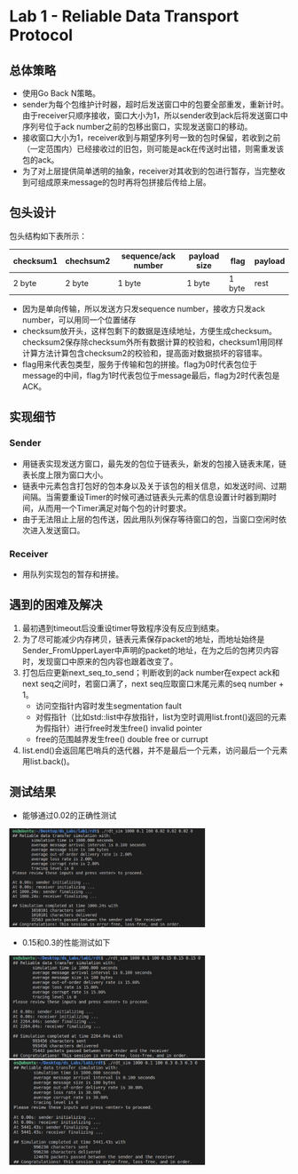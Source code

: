 # Lab 1 - Reliable Data Transport Protocol

## 总体策略
 - 使用Go Back N策略。
 - sender为每个包维护计时器，超时后发送窗口中的包要全部重发，重新计时。由于receiver只顺序接收，窗口大小为1，所以sender收到ack后将发送窗口中序列号位于ack number之前的包移出窗口，实现发送窗口的移动。
 - 接收窗口大小为1，receiver收到与期望序列号一致的包时保留，若收到之前（一定范围内）已经接收过的旧包，则可能是ack在传送时出错，则需重发该包的ack。
 - 为了对上层提供简单透明的抽象，receiver对其收到的包进行暂存，当完整收到可组成原来message的包时再将包拼接后传给上层。

## 包头设计
包头结构如下表所示：

| checksum1 |   chechsum2  |  sequence/ack number |  payload size  | flag   | payload | 
| --------  | ------------ | -------------------  | -------------- | ------ | ------  |
| 2 byte    |  2 byte      |  1 byte              |  1 byte        | 1 byte | rest    |

- 因为是单向传输，所以发送方只发sequence number，接收方只发ack number，可以用同一个位置储存
- checksum放开头，这样包剩下的数据是连续地址，方便生成checksum。checksum2保存除checksum外所有数据计算的校验和，checksum1用同样计算方法计算包含checksum2的校验和，提高面对数据损坏的容错率。
- flag用来代表包类型，服务于传输和包的拼接。flag为0时代表包位于message的中间，flag为1时代表包位于message最后，flag为2时代表包是ACK。

## 实现细节
### Sender
 - 用链表实现发送方窗口，最先发的包位于链表头，新发的包接入链表末尾，链表长度上限为窗口大小。
 - 链表中元素包含打包好的包本身以及关于该包的相关信息，如发送时间、过期间隔。当需要重设Timer的时候可通过链表头元素的信息设置计时器到期时间，从而用一个Timer满足对每个包的计时要求。
 - 由于无法阻止上层的包传送，因此用队列保存等待窗口的包，当窗口空闲时依次进入发送窗口。

### Receiver
 - 用队列实现包的暂存和拼接。

## 遇到的困难及解决
 1. 最初遇到timeout后没重设timer导致程序没有反应到结束。
 2. 为了尽可能减少内存拷贝，链表元素保存packet的地址，而地址始终是Sender_FromUpperLayer中声明的packet的地址，在为之后的包拷贝内容时，发现窗口中原来的包内容也跟着改变了。
 3. 打包后应更新next_seq_to_send；判断收到的ack number在expect ack和next seq之间时，若窗口满了，next seq应取窗口末尾元素的seq number + 1。
     - 访问空指针内容时发生segmentation fault
     - 对假指针（比如std::list中存放指针，list为空时调用list.front()返回的元素为假指针）进行free时发生free() invalid pointer
     - free的范围越界发生free() double free or currupt
 5. list.end()会返回尾巴哨兵的迭代器，并不是最后一个元素，访问最后一个元素用list.back()。

## 测试结果
 - 能够通过0.02的正确性测试
 <img src="https://github.com/Shang-QY/DS-Labs/blob/main/images/correct_0.02.png" width="70%">
 
 - 0.15和0.3的性能测试如下
 <img src="https://github.com/Shang-QY/DS-Labs/blob/main/images/ref_0.15.png" width="70%">
 <img src="https://github.com/Shang-QY/DS-Labs/blob/main/images/ref_0.3.png" width="70%">
 
